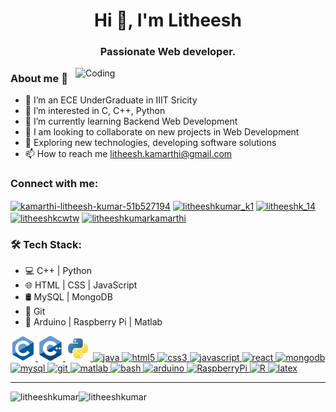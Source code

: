 <!---
litheeshkumar/litheeshkumar is a ✨ special ✨ repository because its `README.md` (this file) appears on your GitHub profile.
You can click the Preview link to take a look at your changes.
--->

<h1 align="center">Hi 👋, I'm Litheesh</h1>
<h3 align="center">Passionate Web developer.</h3>
<img align="right" alt="Coding" width=400 src="https://camo.githubusercontent.com/cae12fddd9d6982901d82580bdf321d81fb299141098ca1c2d4891870827bf17/68747470733a2f2f6d69726f2e6d656469756d2e636f6d2f6d61782f313336302f302a37513379765349765f7430696f4a2d5a2e676966" />

<h3>About me 🧑</h3>
<ul>
  <li>👋 I’m an ECE UnderGraduate in IIIT Sricity</li>
  <li>👀 I’m interested in C, C++, Python</li>
  <li>🌱 I’m currently learning Backend Web Development</li>
  <li>💞️ I am looking to collaborate on new projects in Web Development</li>  
  <li>🤔 Exploring new technologies, developing software solutions</li>
  <li>📫 How to reach me <a href="mailto:litheesh.kamarthi@gmail.com" >litheesh.kamarthi@gmail.com</a></li>
  
</ul>

<h3 align="left">Connect with me:</h3>
<p align="left">
  <a href="https://www.linkedin.com/in/kamarthi-litheesh-kumar-51b527194/" target="blank"><img align="center" src="https://raw.githubusercontent.com/rahuldkjain/github-profile-readme-generator/master/src/images/icons/Social/linked-in-alt.svg" alt="kamarthi-litheesh-kumar-51b527194" height="30" width="40" /></a>
  <a href="https://www.hackerrank.com/litheeshkumar_k1" target="blank"><img align="center" src="https://user-images.githubusercontent.com/56591763/201489937-65206f7c-75c5-412b-aa76-b651327516f5.png" alt="litheeshkumar_k1" height="50" width="50" /></a>
  <a href="https://leetcode.com/litheeshk_14/" target="blank"><img align="center" src="https://raw.githubusercontent.com/rahuldkjain/github-profile-readme-generator/master/src/images/icons/Social/leet-code.svg" alt="litheeshk_14" height="30" width="40" /></a>
  <a href="https://auth.geeksforgeeks.org/user/litheeshkcwtw" target="blank"><img align="center" src="https://raw.githubusercontent.com/rahuldkjain/github-profile-readme-generator/master/src/images/icons/Social/geeks-for-geeks.svg" alt="litheeshkcwtw" height="30" width="40" /></a>
  <a href="https://www.instagram.com/litheeshkumarkamarthi/" target="blank"><img align="center" src="https://user-images.githubusercontent.com/56591763/201488673-dd4dcaf6-3083-4bbc-9173-35c366076269.png" alt="litheeshkumarkamarthi" height="40" width="40" /></a>
</p>

<h3 align="left">🛠 Tech Stack:</h3>
<ul>
  <li>💻 C++ | Python</li>
  <li>🌐 HTML | CSS | JavaScript</li>
  <li>🛢 MySQL | MongoDB</li>
  <li>🔧 Git</li>
  <li>🔌 Arduino | Raspberry Pi | Matlab</li>
</ul>

<p align="left"> 
    <a href="https://www.cprogramming.com/" target="_blank" rel="noreferrer"> <img src="https://raw.githubusercontent.com/devicons/devicon/master/icons/c/c-original.svg" alt="c" width="40" height="40"/> </a>
    <a href="https://www.w3schools.com/cpp/" target="_blank" rel="noreferrer"> <img src="https://raw.githubusercontent.com/devicons/devicon/master/icons/cplusplus/cplusplus-original.svg" alt="cplusplus" width="40" height="40"/> </a>
    <a href="https://www.python.org" target="_blank" rel="noreferrer"> <img src="https://raw.githubusercontent.com/devicons/devicon/master/icons/python/python-original.svg" alt="python" width="40" height="40"/> </a> 
    <a href="https://www.java.com" target="_blank" rel="noreferrer"> <img src="https://user-images.githubusercontent.com/56591763/201489787-5a56b9f2-986d-4e64-88c8-97eea0ab5ff2.png" alt="java" width="40" height="40"/> </a> 
    <a href="https://www.w3.org/html/" target="_blank" rel="noreferrer"> <img src="https://user-images.githubusercontent.com/56591763/201489627-54df9f0d-57d1-4174-a111-0eeccf5eb72a.png" alt="html5" width="40" height="40"/> </a> 
    <a href="https://www.w3schools.com/css/" target="_blank" rel="noreferrer"> <img src="https://user-images.githubusercontent.com/56591763/201489589-ac4c3c93-06d1-4b30-b7a1-8cf413a598e8.png" alt="css3" width="40" height="40"/> </a> 
    <a href="https://developer.mozilla.org/en-US/docs/Web/JavaScript" target="_blank" rel="noreferrer"> <img src="https://user-images.githubusercontent.com/56591763/201489803-45b66bca-c516-4343-9b1c-634077620bdd.png" alt="javascript" width="40" height="40"/> </a> 
    <a href="https://reactjs.org/" target="_blank" rel="noreferrer"> <img src="https://user-images.githubusercontent.com/56591763/201489748-d7291557-a463-47c1-9ac9-4cb62edc0df9.png" alt="react" width="40" height="40"/> </a> 
    <a href="https://www.mongodb.com/" target="_blank" rel="noreferrer"> <img src="https://user-images.githubusercontent.com/56591763/201489655-bff72c06-de19-4c14-b60b-f1b22fe0a77d.png" alt="mongodb" width="40" height="40"/> </a> 
     <a href="https://www.mysql.com/" target="_blank" rel="noreferrer"> <img src="https://user-images.githubusercontent.com/56591763/201489686-de1bdb4e-b754-4a39-883c-0d2ffd7903cc.png" alt="mysql" width="40" height="40"/> </a> 
   <a href="https://git-scm.com/" target="_blank" rel="noreferrer"> <img src="https://user-images.githubusercontent.com/56591763/201489716-6fd9e5f6-3456-4605-a7c1-423b1a2529bc.png" alt="git" width="40" height="40"/> </a> 
    <a href="https://www.mathworks.com/" target="_blank" rel="noreferrer"> <img src="https://user-images.githubusercontent.com/56591763/201489537-02309f92-63e3-4923-96b1-cba10b5006cb.png" alt="matlab" width="40" height="40"/> </a> 
    <a href="https://www.gnu.org/software/bash/" target="_blank" rel="noreferrer"> <img src="https://user-images.githubusercontent.com/56591763/201489332-1cb3ca05-a143-40ae-bb06-b680febc20f8.png" alt="bash" width="40" height="40"/> </a>
    <a href="https://www.arduino.cc/" target="_blank" rel="noreferrer"> <img src="https://user-images.githubusercontent.com/56591763/201489382-5cba586c-117c-404d-8056-da6530d59111.png" alt="arduino" width="40" height="40"/> </a>
      <a href="https://www.raspberrypi.org/" target="_blank" rel="noreferrer"> <img src="https://user-images.githubusercontent.com/56591763/201490223-9ef982aa-22da-4944-adc7-5caec34c383e.png" alt="RaspberryPi" width="40" height="40"/> </a>
    <a href="https://www.r-project.org/about.html" target="_blank" rel="noreferrer"> <img src="https://user-images.githubusercontent.com/56591763/201489418-bbb667b7-49d8-46bc-9a77-c0d627427a10.png" alt="R" width="40" height="40"/> </a>
    <a href="https://www.latex-project.org/" target="_blank" rel="noreferrer"> <img src="https://user-images.githubusercontent.com/56591763/201490138-e1c00701-9481-4dc7-b416-c189feb49046.png" alt="latex" width="40" height="40"/> </a>
</p>

---------------------
<p>
  <img align="left" src="https://github-readme-stats.vercel.app/api?username=litheeshkumar&show_icons=true&theme=radical" alt="litheeshkumar" />
  <img src="https://github-readme-stats.vercel.app/api/top-langs/?username=litheeshkumar&layout=compact" alt="litheeshkumar" />
</p>
